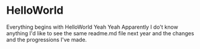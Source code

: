 # HelloWorld
Everything begins with HelloWorld
Yeah Yeah Apparently  I do't know anything
I'd like to see the same readme.md file next year
and the changes and the progressions I've made.
